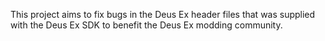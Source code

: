 This project aims to fix bugs in the Deus Ex header files that was supplied with the Deus Ex SDK to benefit the Deus Ex modding community.